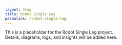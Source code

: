 ```yaml
---
layout: blog
title: Robot Single Leg
permalink: /robot-single-leg
---
```


This is a placeholder for the Robot Single Leg project.  
Details, diagrams, logs, and insights will be added here.
